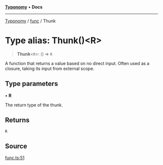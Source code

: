 [**Typonomy**](../../../README.md) • **Docs**

***

[Typonomy](../../../globals.md) / [func](../README.md) / Thunk

# Type alias: Thunk()\<R\>

> **Thunk**\<`R`\>: () => `R`

A function that returns a value based on no direct input.
Often used as a closure, taking its input from external scope.

## Type parameters

• **R**

The return type of the thunk.

## Returns

`R`

## Source

[func.ts:51](https://github.com/softcraft-development/typonomy/blob/c30f5566e83e88e3863d7deac9a23d3cd7721621/src/func.ts#L51)
